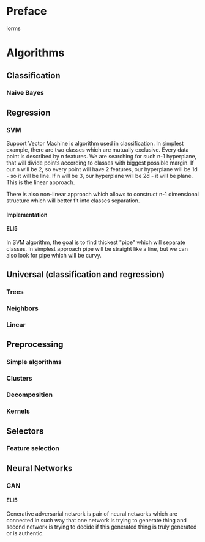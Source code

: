 # Preface

lorms

# Algorithms

## Classification

### Naive Bayes

## Regression

### SVM

Support Vector Machine is algorithm used in classification. In simplest example, there are two classes which are mutually exclusive. Every data point is described by n features. We are searching for such n-1 hyperplane, that will divide points according to classes with biggest possible margin. If our n will be 2, so every point will have 2 features, our hyperplane will be 1d - so it will be line. If n will be 3, our hyperplane will be 2d - it will be plane. This is the linear approach.

There is also non-linear approach which allows to construct n-1 dimensional structure which will better fit into classes separation.

#### Implementation



#### ELI5

In SVM algorithm, the goal is to find thickest "pipe" which will separate classes. In simplest approach pipe will be straight like a line, but we can also look for pipe which will be curvy.

## Universal (classification and regression)

### Trees

### Neighbors

### Linear

## Preprocessing

### Simple algorithms

### Clusters

### Decomposition

### Kernels

## Selectors

### Feature selection

## Neural Networks

### GAN

#### ELI5

Generative adversarial network is pair of neural networks which are connected in such way that one network is trying to generate thing and second network is trying to decide if this generated thing is truly generated or is authentic.
